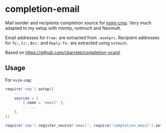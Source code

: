 # completion-email

Mail sender and recipients completion source for
[nvim-cmp](https://github.com/hrsh7th/nvim-cmp). Very much adapted to my
setup with msmtp, notmuch and Neomutt.

Email addresses for `From:` are extracted from `.msmtprc`. Recipient addresses
for `To:`, `Cc:`, `Bcc:` and `Reply-To:` are extracted using `notmuch`.


Based on https://github.com/cbarrete/completion-vcard.

## Usage

For `nvim-cmp`:

```lua
require('cmp').setup({
    -- ...
    sources = {
        { name = 'email' },
        -- ...
    },
})

require('cmp').register_source('email', require('completion_email').setup_cmp('~/path/to/.msmtprc'))
```
